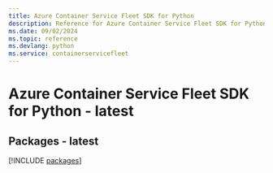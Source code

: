 ```yaml
---
title: Azure Container Service Fleet SDK for Python
description: Reference for Azure Container Service Fleet SDK for Python
ms.date: 09/02/2024
ms.topic: reference
ms.devlang: python
ms.service: containerservicefleet
---
```

# Azure Container Service Fleet SDK for Python - latest
## Packages - latest
[!INCLUDE [packages](container-service-fleet-index.md)]